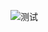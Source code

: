 ![测试](https://coding.net/u/z18361230309/p/OOAD/git/blob/master/LoanBook/LoanBookSystem/src/main/webapp/images/1.PNG)